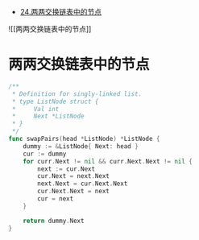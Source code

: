 - [24.两两交换链表中的节点](https://leetcode.cn/problems/swap-nodes-in-pairs/)

![[两两交换链表中的节点]]

# 两两交换链表中的节点
```go
/**
 * Definition for singly-linked list.
 * type ListNode struct {
 *     Val int
 *     Next *ListNode
 * }
 */
func swapPairs(head *ListNode) *ListNode {
    dummy := &ListNode{ Next: head }
    cur := dummy
    for curr.Next != nil && curr.Next.Next != nil {
        next := cur.Next
        cur.Next = next.Next
        next.Next = cur.Next.Next
        cur.Next.Next = next
        cur = next
    }

    return dummy.Next
}
```
